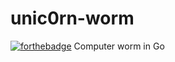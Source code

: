 # unic0rn-worm
[![forthebadge](https://forthebadge.com/images/badges/contains-17-coffee-cups.svg)](https://forthebadge.com)
Computer worm in Go
